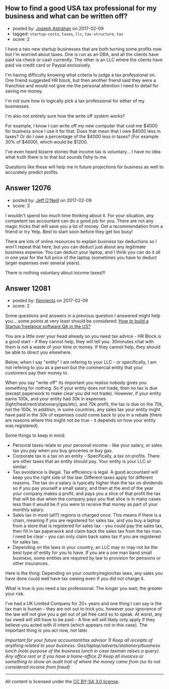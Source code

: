 ## How to find a good USA tax professional for my business and what can be written off?

- posted by: [Joseph Astrahan](https://stackexchange.com/users/1759123/joseph-astrahan) on 2017-02-09
- tagged: `startup-costs`, `taxes`, `llc`, `tax-structure`, `tax`
- score: 2

<p>I have a two new startup businesses that are both turning some profits now but I'm worried about taxes.  One is run as an DBA, and all the clients have paid via check or cash currently.  The other is an LLC where the clients have paid via credit card or Paypal exclusively.</p>

<p>I'm having difficulty knowing what criteria to judge a tax professional on.  One friend suggested HR block, but then another friend said they were a franchise and would not give me the personal attention I need to detail for saving me money.</p>

<p>I'm not sure how to logically pick a tax professional for either of my businesses.</p>

<p>I'm also not entirely sure how the write off system works?</p>

<p>For example, I know I can write off my new computer that cost me $4000 for business since I use it for that.  Does that mean that I owe $4000 less in taxes? Or do I owe a percentage of the $4000 less in taxes? (For example 30% of $4000), which would be $1200.</p>

<p>I've even heard bizarre stories that income tax is voluntary... I have no idea what truth there is to that but sounds fishy to me.</p>

<p>Questions like these will help me in future projections for business as well to accurately predict profits.</p>



## Answer 12076

- posted by: [Jeff O'Neill](https://stackexchange.com/users/46273/jeff-o-neill) on 2017-02-09
- score: 3

<p>I wouldn't spend too much time thinking about it.  For your situation, any competent tax accountant can do a good job for you.  There are not any magic tricks that will save you a lot of money.  Get a recommendation from a friend or try Yelp.  Best to start soon before they get too busy!</p>

<p>There are lots of online resources to explain business tax deductions so I won't repeat that here, but you can deduct just about any legitimate business expense.  You can deduct your laptop, and I think you can do it all in one year for the full price of the laptop (sometimes you have to deduct larger expenses over several years).</p>

<p>There is nothing voluntary about income taxes!!!</p>



## Answer 12081

- posted by: [fiprojects](https://stackexchange.com/users/5370155/fiprojects) on 2017-02-09
- score: 2

<p>Some questions and answers in a previous question I answered might help you... some points at very least should be considered: <a href="https://startups.stackexchange.com/questions/8576/how-to-build-a-startup-freelance-software-qa-in-the-us/8585#8585">How to build a Startup freelance software QA in the US?</a></p>

<p>You are a little over your head already so you need tax advice - HR Block is a good start - if they cannot help, they will tell you. 30minutes chat with them is not a waste of your time or money. If they cannot help, they should be able to direct you elsewhere.</p>

<p>Below, when I say "entity" I am refering to your LLC - or specifically, I am not refering to you as a person but the commercial entity that your customers pay their money to.</p>

<p>When you say "write off" its important you realise nobody gives you something for nothing. So if your entity does not trade, then no tax is due (except paperwork to make clear you did not trade). However, if your entity earns 100k, and your entity had 30k in expenses (light/heat/rent/stationary/gas/etc), and 70k profit, the tax is due on the 70k, not the 100k. In addition, in some countries, any sales tax your entity might have paid in the 30k of expenses could come back to you in a rebate (there are reasons where this might not be true - it depends on how your entity was registered).</p>

<p>Some things to keep in mind:</p>

<ul>
<li>Personal taxes relate to your personal income - like your salary, or
sales tax you pay when you buy groceries or buy gas.</li>
<li>Corporate tax is a tax on an entity - Specifically, a tax on profits.
There are other taxes that an entity should pay. Your entity is your
LLC or similar.</li>
<li>Tax avoidance is illegal. Tax efficiency is legal. A good accountant will keep you the right side of the law. Different taxes apply for different reasons. The tax on a salary is typically higher than the tax on dividends so if you pay yourself a small salary, and then at the end of the year your company makes a profit, and pays you a slice of that profit the tax that will be due when the company pays you that slice is in many cases less than it would be if you were to receive that money as part of your monthly salary.</li>
<li>Sales tax in most (all?) regions is charged once. This means if there
is a chain, meaning if you are registered for sales tax, and you buy
a laptop from a store that is registered for sales tax - you could
pay the sales tax, then fill in tax paperwork and claim back the
sales tax from the tax man. I need be clear - you can only claim back
sales tax if you are registered for sales tax.</li>
<li>Depending on the laws in your country, an LLC may or may not be the
best type of entity for you to have. If you are a one man band small
business, some entities are required by law to provision for pensions
or other insurances.</li>
</ul>

<p>Here is the thing: Depending on your country/region/tax laws, any sales you have done could well have tax oweing even if you did not charge it. </p>

<p>What is true is you need a tax professional. The longer you wait, the greater your risk.</p>

<p>I've had a UK Limited Company for 20+ years and one thing I can say is the tax man is human - they are not out to trick you, however your ignorance of the law will not give you a get out of jail free card so to speak. At worst, any tax owed will still have to be paid - A fine will will likely only apply if they believe you acted with ill intent (which appears not in this case). The important thing is you act now, not later.</p>

<p><em>Important for your future accountant/tax advisor 1) Keep all receipts of anything related to your business. Gas/laptop/adverts/stationery/business lunch (note purpose of the business lunch in case taxman raises a query). Any office rent or if you have a home-office 2) Keep all invoices or something to show an audit trail of where the money came from (so its not considered income from fraud)</em> </p>




---

All content is licensed under the [CC BY-SA 3.0 license](https://creativecommons.org/licenses/by-sa/3.0/).
